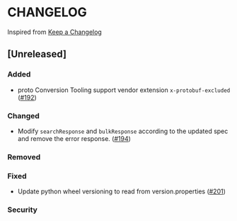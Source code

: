 # CHANGELOG

Inspired from [Keep a Changelog](https://keepachangelog.com/en/1.0.0/)

## [Unreleased]
### Added
- proto Conversion Tooling support vendor extension `x-protobuf-excluded` ([#192](https://github.com/opensearch-project/opensearch-protobufs/pull/192))

### Changed
- Modify `searchResponse` and `bulkResponse` according to the updated spec and remove the error response. ([#194](https://github.com/opensearch-project/opensearch-protobufs/pull/194))

### Removed

### Fixed
- Update python wheel versioning to read from version.properties ([#201](https://github.com/opensearch-project/opensearch-protobufs/pull/201))

### Security
